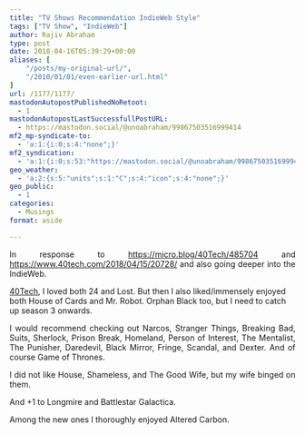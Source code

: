 ```yaml
---
title: "TV Shows Recommendation IndieWeb Style"
tags: ["TV Show", "IndieWeb"]
author: Rajiv Abraham
type: post
date: 2018-04-16T05:39:29+00:00
aliases: [
    "/posts/my-original-url/",
    "/2010/01/01/even-earlier-url.html"
]
url: /1177/1177/
mastodonAutopostPublishedNoRetoot:
  - 1
mastodonAutopostLastSuccessfullPostURL:
  - https://mastodon.social/@unoabraham/99867503516999414
mf2_mp-syndicate-to:
  - 'a:1:{i:0;s:4:"none";}'
mf2_syndication:
  - 'a:1:{i:0;s:53:"https://mastodon.social/@unoabraham/99867503516999414";}'
geo_weather:
  - 'a:2:{s:5:"units";s:1:"C";s:4:"icon";s:4:"none";}'
geo_public:
  - 1
categories:
  - Musings
format: aside

---
```

<p style="text-align: justify;">
  In response to <a href="https://micro.blog/40Tech/485704" target="_blank" rel="noopener">https://micro.blog/40Tech/485704</a> and <a href="https://www.40tech.com/2018/04/15/20728/" target="_blank" rel="noopener">https://www.40tech.com/2018/04/15/20728/</a> and also going deeper into the IndieWeb.
</p>

<a href="https://micro.blog/40Tech" target="_blank" rel="noopener">40Tech</a>, I loved both 24 and Lost. But then I also liked/immensely enjoyed both House of Cards and Mr. Robot. Orphan Black too, but I need to catch up season 3 onwards.

<p style="text-align: justify;">
  I would recommend checking out Narcos, Stranger Things, Breaking Bad, Suits, Sherlock, Prison Break, Homeland, Person of Interest, The Mentalist, The Punisher, Daredevil, Black Mirror, Fringe, Scandal, and Dexter. And of course Game of Thrones.
</p>

<p style="text-align: justify;">
  I did not like House, Shameless, and The Good Wife, but my wife binged on them.
</p>

<p style="text-align: justify;">
  And +1 to Longmire and Battlestar Galactica.
</p>

<p style="text-align: justify;">
  Among the new ones I thoroughly enjoyed Altered Carbon.
</p>